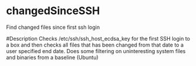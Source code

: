 # changedSinceSSH
Find changed files since first ssh login

#Description
Checks /etc/ssh/ssh_host_ecdsa_key for the first SSH login to a box and then checks all files that has been changed from that date to a user specified end date. Does some filtering on uninteresting system files and binaries from a baseline (Ubuntu)
